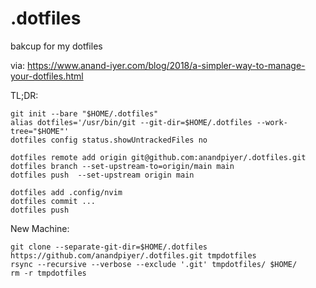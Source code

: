# .dotfiles
bakcup for my dotfiles

via: https://www.anand-iyer.com/blog/2018/a-simpler-way-to-manage-your-dotfiles.html

TL;DR:

```
git init --bare "$HOME/.dotfiles"
alias dotfiles='/usr/bin/git --git-dir=$HOME/.dotfiles --work-tree="$HOME"'
dotfiles config status.showUntrackedFiles no

dotfiles remote add origin git@github.com:anandpiyer/.dotfiles.git
dotfiles branch --set-upstream-to=origin/main main
dotfiles push  --set-upstream origin main

dotfiles add .config/nvim
dotfiles commit ...
dotfiles push
```

New Machine:

```
git clone --separate-git-dir=$HOME/.dotfiles https://github.com/anandpiyer/.dotfiles.git tmpdotfiles
rsync --recursive --verbose --exclude '.git' tmpdotfiles/ $HOME/
rm -r tmpdotfiles
```
